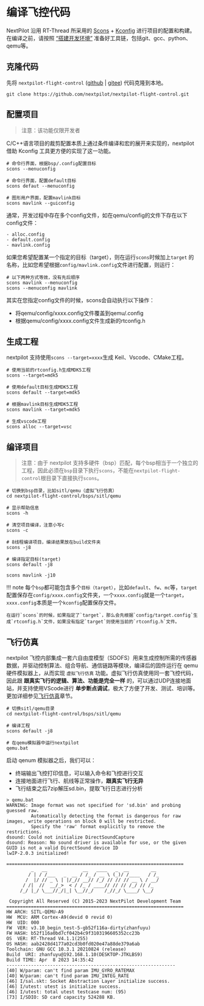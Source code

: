 # 编译飞控代码

NextPilot 沿用 RT-Thread 所采用的 [Scons](./构建配置系统/SCons.md) + [Kconfig](./构建配置系统/Kconfig.md) 进行项目的配置和构建。在编译之前，请按照 [“搭建开发环境”](./01.setup-develop-environment.md) 准备好工具链，包括git、gcc、python、qemu等。

## 克隆代码

先将 `nextpilot-flight-control` ([github](https://github.com/nextpilot/nextpilot-flight-control.git) | [gitee](https://gitee.com/nextpilot/nextpilot-flight-control.git)) 代码克隆到本地。

```shell
git clone https://github.com/nextpilot/nextpilot-flight-control.git
```

## 配置项目

> 注意：该功能仅限开发者

C/C++语言项目的裁剪配置本质上通过条件编译和宏的展开来实现的，nextpilot 借助 Kconfig 工具更方便的实现了这一功能。

```shell
# 命令行界面，根据bsp/.config配置目标
scons --menuconfig

# 命令行界面，配置default目标
scons defaut --menuconfig

# 图形用户界面，配置mavlink目标
scons mavlink --guiconfig
```

通常，开发过程中存在多个config文件，如在qemu/config的文件下存在以下config文件：

```
- alloc.config
- default.config
- mavlink.config
```

如果您希望配置某一个指定的目标（target），则在运行`scons`时候加上`target` 的名称，比如您希望根据`config/mavlink.config`文件进行配置，则运行：

```shell
# 以下两种方式等效，没有先后顺序
scons mavlink --menuconfig
scons --menuconfig mavlink
```

其实在您指定config文件的时候，scons会自动执行以下操作：

- 将qemu/config/xxxx.config文件覆盖到qemu/.config
- 根据qemu/config/xxxx.config文件生成新的rtconfig.h

## 生成工程

nextpilot 支持使用`scons --target=xxxx`生成 Keil、Vscode、CMake工程。

```shell
# 使用当前的rtconfig.h生成MDK5工程
scons --target=mdk5

# 使用default目标生成MDK5工程
scons default --target=mdk5

# 根据mavlink目标生成MDK5工程
scons mavlink --target=mdk5

# 生成vscode工程
scons alloc --target=vsc
```

## 编译项目

> 注意：由于 nextpilot 支持多硬件（bsp）匹配，每个bsp相当于一个独立的工程，因此必须在`bsp`目录下执行`scons`，不能在`nextpilot-flight-control`根目录下直接执行`scons`。

```shell
# 切换到bsp目录，比如sitl/qemu（虚拟飞行仿真）
cd nextpilot-flight-control/bsps/sitl/qemu

# 显示帮助信息
scons -h

# 清空项目编译，注意小写c
scons -c

# 8线程编译项目，编译结果放在build文件夹
scons -j8

# 编译指定目标(target)
scons default -j8

scons mavlink -j10
```

!!! note
    每个`bsp`都可能包含多个`目标（target）`，比如`default`、`fw`、`mc`等，`target`配置保存在`config/xxxx.config`文件夹，一个`xxxx.config`就是一个`target`，`xxxx.config`本质是一个`kconfig`配置保存文件。

    在运行`scons`的时候，如果指定了`target`，那么会先根据`config/target.config`生成`rtconfig.h`文件，如果没有指定`target`则使用当前的`rtconfig.h`文件。

## 飞行仿真

nextpilot 飞控内部集成一套六自由度模型（SDOFS）用来生成控制所需的传感器数据，并驱动控制算法、组合导航、通信链路等模块，编译后的固件运行在 qemu 硬件模拟器上，从而实现 `虚拟飞行仿真` 功能。虚拟飞行仿真使用同一套飞控代码，因此跟 **跟真实飞行的逻辑、算法、功能是完全一样** 的，可以通过UDP连接地面站，并支持使用VScode进行 **单步断点调试**，极大了方便了开发、测试、培训等。更加详细参见[飞行仿真](../08.%E9%A3%9E%E8%A1%8C%E4%BB%BF%E7%9C%9F/sitl_qemu.md)章节。

```shell
# 切换sitl/qemu目录
cd nextpilot-flight-control/bsps/sitl/qemu

# 编译工程
scons default -j8

# 在qemu模拟器中运行nextpilot
qemu.bat
```

启动 qenum 模拟器之后，我们可以：

- 终端输出飞控打印信息，可以输入命令和飞控进行交互
- 连接地面进行飞行、航线等正常操作，**跟真实飞行无异**
- 飞行结束之后7zip解压sd.bin，提取飞行日志进行分析

```
> qemu.bat
WARNING: Image format was not specified for 'sd.bin' and probing guessed raw.
         Automatically detecting the format is dangerous for raw images, write operations on block 0 will be restricted.
         Specify the 'raw' format explicitly to remove the restrictions.
dsound: Could not initialize DirectSoundCapture
dsound: Reason: No sound driver is available for use, or the given GUID is not a valid DirectSound device ID
lwIP-2.0.3 initialized!

=================================================================
         _   __             __   ____   _  __        __
        / | / /___   _  __ / /_ / __ \ (_)/ /____   / /_
       /  |/ // _ \ | |/_// __// /_/ // // // __ \ / __/
      / /|  //  __/_>  < / /_ / ____// // // /_/ // /_
     /_/ |_/ \___//_/|_| \__//_/    /_//_/ \____/ \__/

 Copyright All Reserved (C) 2015-2023 NextPilot Development Team
=================================================================
HW ARCH: SITL-QEMU-A9
HW  MCU: ARM Cortex-A9(devid 0 revid 0)
HW  UID: 000
FW  VER: v3.10_begin_test-5-gb52f116a-dirty(zhanfuyu)
FW HASH: b52f116a0bd7cf042b4c9f3103196605352cc23b
OS  VER: RT-Thread V4.1.1(255)
OS HASH: aab2428d4177a02cd3b0fd020e47a88de379a6ab
Toolchain: GNU GCC 10.3.1 20210824 (release)
Build  URI: zhanfuyu@192.168.1.10(DESKTOP-JTKLBS9)
Build TIME: Apr  8 2023 14:35:42
--------------------------------------------------------------
[40] W/param: can't find param IMU_GYRO_RATEMAX
[40] W/param: can't find param IMU_INTEG_RATE
[46] I/sal.skt: Socket Abstraction Layer initialize success.
[46] I/utest: utest is initialize success.
[46] I/utest: total utest testcase num: (95)
[73] I/SDIO: SD card capacity 524288 KB.
```
